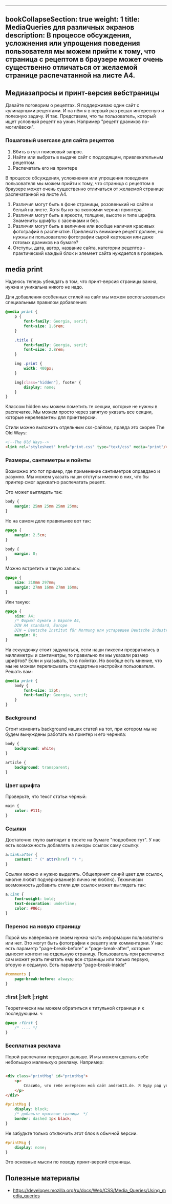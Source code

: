 
---
bookCollapseSection: true
weight: 1
title: MediaQueries для различных экранов
description: В процессе обсуждения, усложнения или упрощения поведения пользователя мы можем прийти к тому, что страница с рецептом в браузере может очень существенно отличаться от желаемой странице распечатанной на листе А4.
---


## Медиазапросы и принт-версия вебстраницы

Давайте поговорим о рецептах. Я поддерживаю один сайт с кулинарными рецептами. И на нём я в первый раз решал интересную и полезную задачу. И так. Представим, что ты пользователь, который ищет условный рецепт на ужин. Например "рецепт драников по-могилёвски".

### Пошаговый usercase для сайта рецептов

1. Вбить в гугл поисковый запрос.
2. Найти или выбрать в выдаче сайт с подходящим, привлекательным рецептом.
3. Распечатать его на принтере

В процессе обсуждения, усложнения или упрощения поведения пользователя мы можем прийти к тому, что страница с рецептом в браузере может очень существенно отличаться от желаемой странице распечатанной на листе А4.

1. Различия могут быть в фоне страницы, розовенький на сайте и белый на листе. Хотя бы из-за экономии чернил принтера.
2. Различия могут быть в яркости, толщине, высоте и типе шрифта. Знамениты шрифты с засечками и без. 
3. Различия могут быть в величине или вообще наличия красивых фотографий в распечатке. Привлекать внимание рецепт должен, но нужны ли пользователю фотографии сырой картошки или даже готовых драников на бумаге?
4. Отступы, дата, автор, название сайта, категории рецептов - практический каждый блок и элемент сайта нуждается в проверке.

## media print

Надеюсь теперь убеждать в том, что принт-версия страницы важна, нужна и уникальна никого не надо.

Для добавления особенных стилей на сайт мы можем воспользоваться специальным правилом добавления:

```CSS
@media print {
    p {
        font-family: Georgia, serif;
        font-size: 1.6rem;
    }

    .title {
        font-family: Georgia, serif;
        font-size: 2.8rem;
    }

    img .print {
        width: 400px;
    }

    img[class="hidden"], footer {
        display: none;
    }
}
```

Классом hidden мы можем пометить те секции, которые не нужны в распечатке. Мы можем просто через запятую указать все секции, которые нерелевантны для принтверсии.

Стили можно выложить отдельным css-файлом, правда это скорее The Old Ways:

```HTML
<!--The Old Ways-->
<link rel="stylesheet" href="print.css" type="text/css" media="print"/>
```

### Размеры, сантиметры и пойнты

Возможно это тот пример, где применение сантиметров оправдано и разумно. Мы можем указать наши отступы именно в них, что бы принтер смог адекватно распечатать рецепт.

Это может выглядеть так:

```CSS
body {
    margin: 25mm 25mm 25mm 25mm;
}
```

Но на самом деле правильнее вот так:

```CSS
@page {
    margin: 2.5cm;
}

body {
    margin: 0;
}
```

Можно встретить и такую запись:

```CSS
@page {
    size: 210mm 297mm;
    margin: 27mm 16mm 27mm 16mm;
}
```

Или такую:

```CSS
@page {
    size: A4;
    /* Формат бумаги в Европе А4, 
    DIN A4 standard, Europe 
    DIN = Deutsche Institut für Normung или устаревшее Deutsche Industrienorm */
    margin: 0;
}
```

На секундочку стоит задуматься, если наши пиксели превратились в миллиметры и сантиметры, то правильно ли мы указали размер шрифтов? Если и указывать, то в пойнтах. Но вообще есть мнение, что мы не можем переписывать стандартные настройки пользователя. Решать вам:

```CSS
@media print {
    body {
        font-size: 12pt;
        font-family: Georgia, serif;
    }
}
```

### Background

Стоит изменить background наших статей на тот, при котором мы не будем вынуждены работать на принтер и его чернила:

```CSS
body {
    background: white;
}

article {
    background: transparent;
} 
```

### Цвет шрифта

Проверьте, что текст статьи чёрный:

```CSS
main {
    color: #111;
}
```

### Ссылки

Достаточно глупо выглядит в тескте на бумаге "подробнее тут". У нас есть возможность добавлять в анкоры ссылок саму ссылку:

```CSS
a:link:after {
    content: " (" attr(href) ") ";
}
```

Ссылки можно и нужно выделять. Общепринят синий цвет для ссылок, многие любят подчёркивание(я лично не люблю). Технически возможность добавить стили для ссылок может выглядеть так:

```CSS
a:link {
    font-weight: bold;
    text-decoration: underline;
    color: #06c;
}
```

### Перенос на новую страницу

Порой мы наверняка не знаем нужна часть информации пользователю или нет. Это могут быть фотографии к рецепту или комментарии. У нас есть параметр "page-break-before" и "page-break-after", которые выносит контент на отдельную страницу. Пользователь при распечатке сам может укать печатать ему все страницы или только первую, вторую и седьмую. Есть параметр "page-break-inside"

```CSS
#comments {
    page-break-before: always;
}
```

### :first |:left |:right

Теоретически мы можем обратиться к титульной странице и к последующим. ч

```CSS
@page :first {
    /* .... */
}
```

### Бесплатная реклама

Порой распечатки передают дальше. И мы можем сделать себе небольшую маленькую рекламу. Например:

```html

<div class="printMsg" id="printMsg">
    <p>
        Спасибо, что тебе интересен мой сайт andron13.de. Я буду рад увидеть тебя здесь снова!
    </p>
</div>
```

```CSS
#printMsg {
    display: block;
    /* добавьте красивые границы  */
    border: dashed 1px black;
}
```

Не забудьте только отключить этот блок в обычной версии.

```CSS
#printMsg {
    display: none;
}
```

Это основные мысли по поводу принт-версий страницы.

## Полезные материалы

- https://developer.mozilla.org/ru/docs/Web/CSS/Media_Queries/Using_media_queries